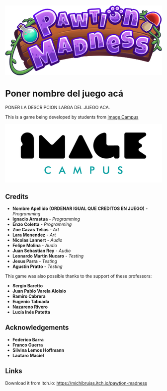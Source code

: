 <p align="center">
<img src="logo.png" alt="Pawtion Madness"/>
</p>

# Poner nombre del juego acá

PONER LA DESCRIPCION LARGA DEL JUEGO ACA.

This is a game being developed by students from <a href="https://www.imagecampus.edu.ar/">Image Campus</a>

<p align="center">
  <a href="https://www.imagecampus.edu.ar/">
    <img src="logo-image-campus.png" alt="Image Campus"/>
  </a> 
</p>


## Credits

- **Nombre Apellido (ORDENAR IGUAL QUE CREDITOS EN JUEGO)** - *Programming*
- **Ignacio Arrastua** - *Programming*
- **Enzo Coletta** - *Programming*
- **Zoe Cazas Telias** - *Art*
- **Lara Menendez** - *Art*
- **Nicolas Lannert** - *Audio*
- **Felipe Molina** - *Audio*
- **Juan Sebastian Rey** - *Audio*
- **Leonardo Martin Nucaro** - *Testing*
- **Jesus Parra** - *Testing*
- **Agustin Pratto** - *Testing*


This game was also possible thanks to the support of these professors:

- **Sergio Baretto**
- **Juan Pablo Varela Aloisio**
- **Ramiro Cabrera**
- **Eugenio Taboada**
- **Nazareno Rivero**
- **Lucía Inés Patetta**


## Acknowledgements

- **Federico Barra**
- **Franco Guerra**
- **Silvina Lemos Hoffmann**
- **Lautaro Maciel**


## Links

Download it from itch.io: https://michibrujas.itch.io/pawtion-madness
